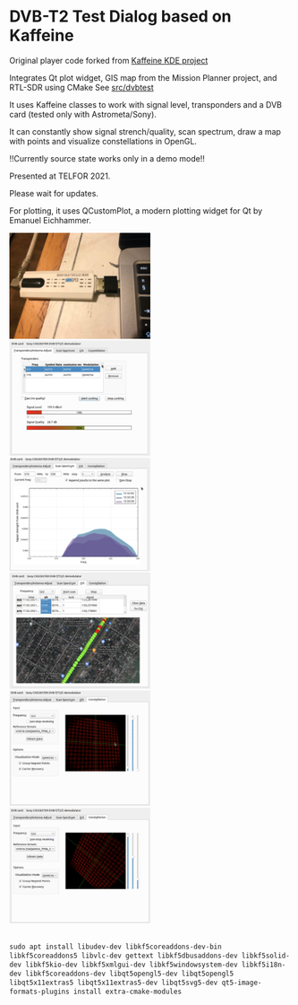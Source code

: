 DVB-T2 Test Dialog based on Kaffeine
===================

Original player code forked from <a href="https://github.com/KDE/kaffeine">Kaffeine KDE project</a>

Integrates Qt plot widget, GIS map from the Mission Planner project, and RTL-SDR using CMake See <a href = "src/dvbtest">src/dvbtest</a>

It uses Kaffeine classes to work with signal level, transponders and a DVB card (tested only with Astrometa/Sony). 

It can constantly show signal strench/quality, scan spectrum, draw a map with points and visualize constellations in OpenGL.

!!Currently source state works only in a demo mode!!

Presented at TELFOR 2021.

Please wait for updates.

For plotting, it uses QCustomPlot, a modern plotting widget for Qt by Emanuel Eichhammer.       

<img src = "dvb_card.jpg" width = "50%" />
<img src = "dvb0.png" width = "50%" />
<img src = "dvb1.png" width = "50%" />
<img src = "dvb2.png" width = "50%" />
<img src = "dvb3.png" width = "50%"/>
<img src = "dvb4.png" width = "50%"/>

```

sudo apt install libudev-dev libkf5coreaddons-dev-bin libkf5coreaddons5 libvlc-dev gettext libkf5dbusaddons-dev libkf5solid-dev libkf5kio-dev libkf5xmlgui-dev libkf5windowsystem-dev libkf5i18n-dev libkf5coreaddons-dev libqt5opengl5-dev libqt5opengl5 libqt5x11extras5 libqt5x11extras5-dev libqt5svg5-dev qt5-image-formats-plugins install extra-cmake-modules
```
